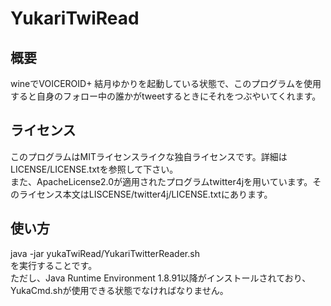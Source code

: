 # YukariTwiRead  
## 概要
wineでVOICEROID+ 結月ゆかりを起動している状態で、このプログラムを使用すると自身のフォロー中の誰かがtweetするときにそれをつぶやいてくれます。
## ライセンス  
このプログラムはMITライセンスライクな独自ライセンスです。詳細はLICENSE/LICENSE.txtを参照して下さい。  
また、ApacheLicense2.0が適用されたプログラムtwitter4jを用いています。そのライセンス本文はLISCENSE/twitter4j/LICENSE.txtにあります。  
## 使い方  

java -jar yukaTwiRead/YukariTwitterReader.sh  
を実行することです。  
ただし、Java Runtime Environment 1.8.91以降がインストールされており、YukaCmd.shが使用できる状態でなければなりません。
